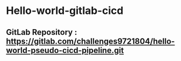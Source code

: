 # Hello-world-gitlab-cicd

## GitLab Repository : https://gitlab.com/challenges9721804/hello-world-pseudo-cicd-pipeline.git